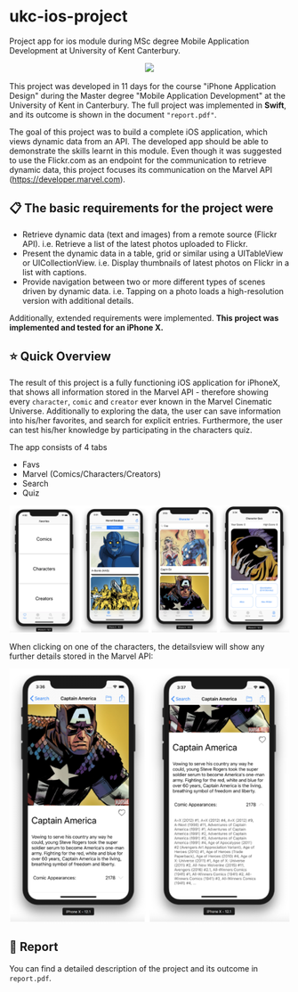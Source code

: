 # ukc-ios-project
Project app for ios module during MSc degree Mobile Application Development at University of Kent Canterbury.

<p align="center">
    <img src="https://img.shields.io/badge/Swift-4-orange.svg?style=flat" />
</p>



This project was developed in 11 days for the course "iPhone Application Design" during the Master degree "Mobile Application Development" at the University of Kent in Canterbury. The full project was implemented in **Swift**, and its outcome is shown in the document `"report.pdf"`.

The goal of this project was to build a complete iOS application, which views dynamic data from an API. The developed app should be able to demonstrate the skills learnt in this module.
Even though it was suggested to use the Flickr.com as an endpoint for the communication to retrieve dynamic data, this project focuses its communication on the Marvel API (https://developer.marvel.com).

## 📋 The basic requirements for the project were
- Retrieve dynamic data (text and images) from a remote source (Flickr API). i.e. Retrieve a list of the latest photos uploaded to Flickr.
- Present the dynamic data in a table, grid or similar using a UITableView or UICollectionView. i.e. Display thumbnails of latest photos on Flickr in a list with captions.
- Provide navigation between two or more different types of scenes driven by dynamic data. i.e. Tapping on a photo loads a high-resolution version with additional details.

Additionally, extended requirements were implemented. 
**This project was implemented and tested for an iPhone X.**


## ⭐️ Quick Overview
The result of this project is a fully functioning iOS application for iPhoneX, that shows all information stored in the Marvel API - therefore showing every `character`, `comic` and `creator` ever known in the Marvel Cinematic Universe. Additionally to exploring the data, the user can save information into his/her favorites, and search for explicit entries. Furthermore, the user can test his/her knowledge by participating in the characters quiz.

The app consists of 4 tabs

- Favs
- Marvel (Comics/Characters/Creators)
- Search
- Quiz

![](images/app-overview.png)

When clicking on one of the characters, the detailsview will show any further details stored in the Marvel API: 

![](images/app-detailview.png)

## 📐 Report
You can find a detailed description of the project and its outcome in `report.pdf`.